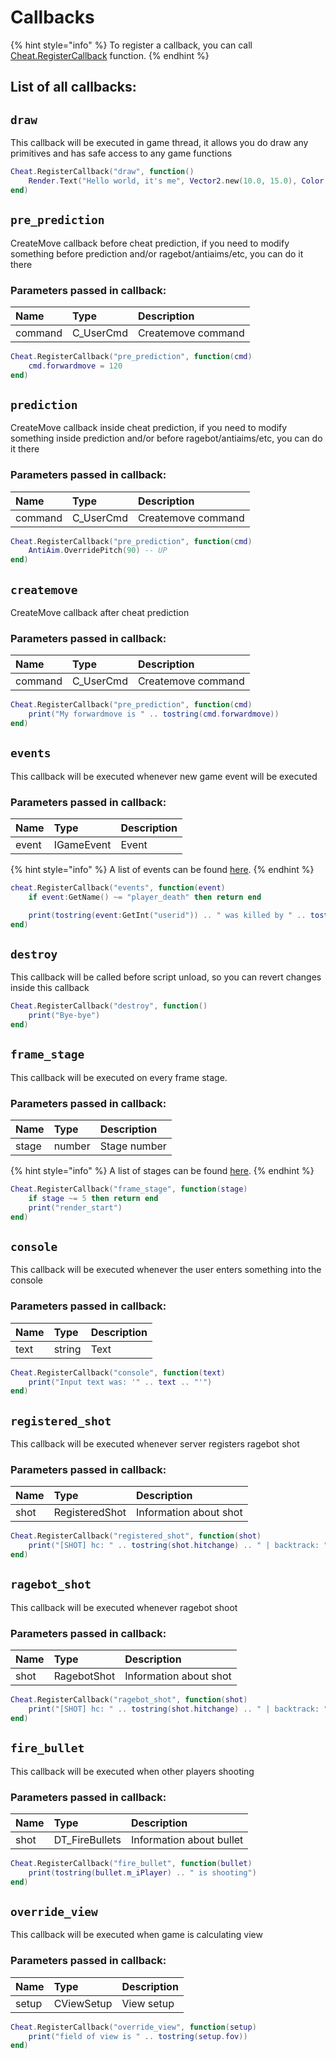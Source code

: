 # Callbacks

{% hint style="info" %}
To register a callback, you can call [Cheat.RegisterCallback](../classes/Cheat.md#registercallback) function.
{% endhint %}

## List of all callbacks:

## `draw`

This callback will be executed in game thread, it allows you do draw any primitives and has safe access to any game functions

```lua
Cheat.RegisterCallback("draw", function()
	Render.Text("Hello world, it's me", Vector2.new(10.0, 15.0), Color.new(1.0, 1.0, 1.0), 16)
end)
```

## `pre_prediction`

CreateMove callback before cheat prediction, if you need to modify something before prediction and/or ragebot/antiaims/etc, you can do it there

### Parameters passed in callback:

| Name | Type | Description |
| :--- | :--- | :--- |
| command | C_UserCmd | Createmove command |

```lua
Cheat.RegisterCallback("pre_prediction", function(cmd)
	cmd.forwardmove = 120
end)
```

## `prediction`

CreateMove callback inside cheat prediction, if you need to modify something inside prediction and/or before ragebot/antiaims/etc, you can do it there

### Parameters passed in callback:

| Name | Type | Description |
| :--- | :--- | :--- |
| command | C_UserCmd | Createmove command |

```lua
Cheat.RegisterCallback("pre_prediction", function(cmd)
	AntiAim.OverridePitch(90) -- UP
end)
```

## `createmove`

CreateMove callback after cheat prediction

### Parameters passed in callback:

| Name | Type | Description |
| :--- | :--- | :--- |
| command | C_UserCmd | Createmove command |

```lua
Cheat.RegisterCallback("pre_prediction", function(cmd)
	print("My forwardmove is " .. tostring(cmd.forwardmove))
end)
```

## `events`

This callback will be executed whenever new game event will be executed

### Parameters passed in callback:

| Name | Type | Description |
| :--- | :--- | :--- |
| event | IGameEvent | Event |

{% hint style="info" %}
A list of events can be found [here](https://wiki.alliedmods.net%20Counter-Strike:_Global_Offensive_Events).
{% endhint %}

```lua
cheat.RegisterCallback("events", function(event)
	if event:GetName() ~= "player_death" then return end

	print(tostring(event:GetInt("userid")) .. " was killed by " .. tostring(event:GetInt("attacker")))
end)
```

## `destroy`

This callback will be called before script unload, so you can revert changes inside this callback

```lua
Cheat.RegisterCallback("destroy", function()
	print("Bye-bye")
end)
```

## `frame_stage`

This callback will be executed on every frame stage.

### Parameters passed in callback:

| Name | Type | Description |
| :--- | :--- | :--- |
| stage | number | Stage number |

{% hint style="info" %}
A list of stages can be found [here](source_engine_enums.md#stages).
{% endhint %}

```lua
Cheat.RegisterCallback("frame_stage", function(stage)
	if stage ~= 5 then return end
	print("render_start")
end)
```

## `console`

This callback will be executed whenever the user enters something into the console

### Parameters passed in callback:

| Name | Type | Description |
| :--- | :--- | :--- |
| text | string | Text |

```lua
Cheat.RegisterCallback("console", function(text)
	print("Input text was: '" .. text .. "'")
end)
```

## `registered_shot`

This callback will be executed whenever server registers ragebot shot

### Parameters passed in callback:

| Name | Type | Description |
| :--- | :--- | :--- |
| shot | RegisteredShot | Information about shot |

```lua
Cheat.RegisterCallback("registered_shot", function(shot)
	print("[SHOT] hc: " .. tostring(shot.hitchange) .. " | backtrack: " .. tostring(shot.backtrack) .. " | hitgroup: " .. tostring(shot.hitgroup) .. " | damage: " .. tostring(shot.damage) .. " | target: " .. tostring(shot.target_index))
end)
```

## `ragebot_shot`

This callback will be executed whenever ragebot shoot

### Parameters passed in callback:

| Name | Type | Description |
| :--- | :--- | :--- |
| shot | RagebotShot | Information about shot |

```lua
Cheat.RegisterCallback("ragebot_shot", function(shot)
	print("[SHOT] hc: " .. tostring(shot.hitchange) .. " | backtrack: " .. tostring(shot.backtrack) .. " | hitgroup: " .. tostring(shot.hitgroup) .. " | damage: " .. tostring(shot.damage) .. " | target: " .. tostring(shot.target_index))
end)
```

## `fire_bullet`

This callback will be executed when other players shooting

### Parameters passed in callback:

| Name | Type | Description |
| :--- | :--- | :--- |
| shot | DT_FireBullets | Information about bullet |

```lua
Cheat.RegisterCallback("fire_bullet", function(bullet)
	print(tostring(bullet.m_iPlayer) .. " is shooting")
end)
```

## `override_view`

This callback will be executed when game is calculating view

### Parameters passed in callback:

| Name | Type | Description |
| :--- | :--- | :--- |
| setup | CViewSetup | View setup |

```lua
Cheat.RegisterCallback("override_view", function(setup)
	print("field of view is " .. tostring(setup.fov))
end)
```

